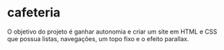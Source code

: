 # cafeteria

O objetivo do projeto é ganhar autonomia e criar um site em HTML e CSS que possua listas, navegações, um topo fixo e o efeito parallax.
